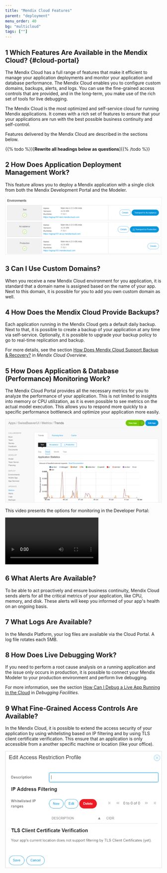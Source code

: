 ```yaml
---
title: "Mendix Cloud Features"
parent: "deployment"
menu_order: 40
bg: "multicloud"
tags: [""]
---
```


## 1 Which Features Are Available in the Mendix Cloud? {#cloud-portal}

The Mendix Cloud has a full range of features that make it efficient to manage your application deployments and monitor your application and database performance. The Mendix Cloud enables you to configure custom domains, backups, alerts, and logs. You can use the fine-grained access controls that are provided, and in the long-term, you make use of the rich set of tools for live debugging.

The Mendix Cloud is the most optimized and self-service cloud for running Mendix applications. It comes with a rich set of features to ensure that your your applications are run with the best possible business continuity and self-control.

Features delivered by the Mendix Cloud are described in the sections below.

{{% todo %}}[**Rewrite all headings below as questions**]{{% /todo %}}

## 2 How Does Application Deployment Management Work?

This feature allows you to deploy a Mendix application with a single click from both the Mendix Development Portal and the Modeler.

![](attachments/mx-deployment-management.png)

## 3 Can I Use Custom Domains?

When you receive a new Mendix Cloud environment for you application, it is standard that a domain name is assigned based on the name of your app. Next to this domain, it is possible for you to add you own custom domain as well.

## 4 How Does the Mendix Cloud Provide Backups?

Each application running in the Mendix Cloud gets a default daily backup. Next to that, it is possible to create a backup of your application at any time via self-service. Optionally, it is possible to upgrade your backup policy to go to real-time replication and backup.

For more details, see the section [How Does Mendix Cloud Support Backup & Recovery?](mendix-cloud-overview#support-backup) in *Mendix Cloud Overview*.

## 5 How Does Application & Database (Performance) Monitoring Work?

The Mendix Cloud Portal provides all the necessary metrics for you to analyze the performance of your application. This is not limited to insights into memory or CPU utilization, as it is even possible to see metrics on the actual model execution. This allows you to respond more quickly to a specific performance bottleneck and optimize your application more easily.

![](attachments/mx-metrics.png)

This video presents the options for monitoring in the Developer Portal:

<video controls src="attachments/DO_CloudV4Tabs-1.mp4">VIDEO</video>

## 6 What Alerts Are Available?

To be able to act proactively and ensure business continuity, Mendix Cloud sends alerts for all the critical metrics of your application, like CPU, memory, and disk. These alerts will keep you informed of your app's health on an ongoing basis.

## 7 What Logs Are Available?

In the Mendix Platform, your log files are available via the Cloud Portal. A log file rotates each 5MB.

## 8 How Does Live Debugging Work?

If you need to perform a root cause analysis on a running application and the issue only occurs in production, it is possible to connect your Mendix Modeler to your production environment and perform live debugging.

For more information, see the section [How Can I Debug a Live App Running in the Cloud](../app-lifecycle/debugging#debug-live-app) in *Debugging Facilities*.

## 9 What Fine-Grained Access Controls Are Available?

In the Mendix Cloud, it is possible to extend the access security of your application by using whitelisting based on IP filtering and by using TLS client certificate verification. This ensure that an application is only accessible from a another specific machine or location (like your office).

![](attachments/mx-restrictions.png)
